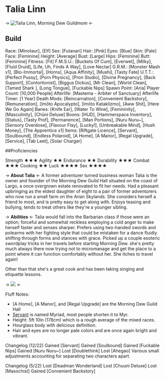 # Talia Linn
-> ![Talia Linn, Morning Dew Guildmom](https://s.sankakucomplex.com/data/16/12/1612712a1f7382ea41b46fcfd3570d48.jpg?e=1672122129&m=FU74xQGwyKVZrLshVHOHgg) <-

## Build
Race: [Minotaur], [Elf]
Sex: [Futanari]
Hair: [Pink]
Eyes: [Blue]
Skin: [Pale]
Face: [Feminine]
Height: [Average]
Bust: [Large]
Hips: [Feminine]
Butt: [Feminine]
Fitness: [Fit]
F.M.S.U.: [Buckets Of Cum], [Everwet], [Milky], [Fluid Druid], [Life, Uh, Finds A Way], [Love Nectar]
G.R.M.: [Monster Mash x1], [Bio-Immortal], [Horns], [Aqua Affinity], [Mushi], [Tasty Fate]
U.T.T.: [Perfect Pussy], [Porn Physics], [Pron Studio], [Divine Pregnancy], [Back Support], [Contortionist], [Biggus Dickus], [Mr Clean], [World Clean], [Tamed Shark ], [Long Tongue], [Fuckable Nips]
Spawn Point: [Aria]
Player Count: [10,000 People]
Afterlife: [Mastema - Arbiter of Sanctuary]
Afterlife Timer: [1 Year]
Death Mods: [Reincarnation], [Convenient Backstory], [Remuneration], [Imōto Apocalypto], [Imōto Kataklizmo], [Aww Shit], [Here We Go Again]
Banes: [Knife Ear], [Water To Wine], [Femininity], [Masculinity], [Chūni Deluxe]
Boons: [HUD], [Hammerspace Inventory], [Status], [Tasty Prof], [Permanence], [Man Portions], [Nuru Nuru~], [Sensory Overdose], [Flavour Flay], [Lucky!], [Unbreakable Mind], [Hush Money], [The Apprentice x1]
Items: [Riftgate Licence], [Servant], [Soulbound], [Endless Polaroid], [A Home], [A Manor], [Regal Upgrade], [Service], [Tab Leet], [Solar Charger]

##Proficiencies

Strength 
	★★★
Agility
	★★
Endurance
	★★
Durability
	★★★
Combat
	★★★
Cooking
	★★
Luck
	★★★★
Sex
	★★★★

-> **About Talia** <-
A former adventurer turned business woman Talia is the owner and founder of the Morning Dew Guild Hall situated on the coast of Largo, a once overgrown estate renovated to fit her needs. Had a pleasant upbringing as the eldest daughter of eight to a pair of former adventurers who now run a small farm on the Arian Skylands. She considers herself a friend to most, and is pretty easy to get along with. Enjoys teasing and bullying, tends to treat others like they're a younger sibling.

-> **Abilities** <-
Talia would fall into the Barbarian class if those were an option; forceful and somewhat reckless employing a cold anger to make herself faster and senses sharper. Prefers using two-handed swords and polearms with her fighting style that could be mistaken for a dance fluidly shifting through forms and stances with grace. Picked up a couple esoteric swordplay tricks in her travels before starting Morning Dew. she's pretty much always there now trying not to micromanage and get the place to a point where it can function comfortably without her. She itches to travel again!

Other than that she's a great cook and has been taking singing and etiquette lessons.

-> ![](https://s.sankakucomplex.com/data/45/56/4556dc1cee54073d427c0b9674d5fd28.png?e=1672161365&m=j3cscUSzjR9wQiMGs4bTrQ) <-

Fluff Notes:
- [A Home], [A Manor], and [Regal Upgrade] are the Morning Dew Guild Hall
- [Servant](https://rentry.co/MyrO) is named Myriad, most people shorten it to Myr.
- Height: 5ft 10in (178cm) which is a rough average of the mixed races.
- Hourglass body with delicious definition.
- Hair and eyes are no longer pale colors and are once again bright and vibrant.

Changelog (12/22)
Gained [Servant]
Gained [Soulbound]
Gained [Fuckable Nips]
Gained [Nuru Nuru~]
Lost [Doublethink]
Lost [Ahegao]
Various small adjustments accounting for separating two characters apart.

Changelog (5/22)
Lost [Deadman Wonderland]
Lost [Chuuni Deluxe]
Lost [Masochist]
Gained [Convenient Backstory]
